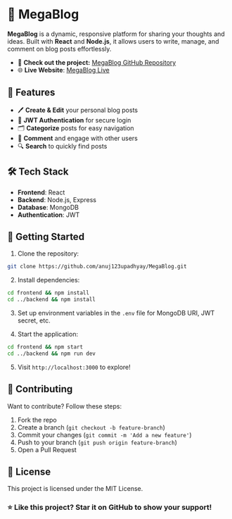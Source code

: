 # 📝 MegaBlog

**MegaBlog** is a dynamic, responsive platform for sharing your thoughts and ideas. Built with **React** and **Node.js**, it allows users to write, manage, and comment on blog posts effortlessly.

- 🔗 **Check out the project:** [MegaBlog GitHub Repository](https://github.com/anuj123upadhyay/MegaBlog)
- 🌐 **Live Website**: [MegaBlog Live](mega-blog-8587.vercel.app/)

## 🌟 Features

- 🖊️ **Create & Edit** your personal blog posts
- 🔑 **JWT Authentication** for secure login
- 🗂️ **Categorize** posts for easy navigation
- 💬 **Comment** and engage with other users
- 🔍 **Search** to quickly find posts

## 🛠️ Tech Stack

- **Frontend**: React
- **Backend**: Node.js, Express
- **Database**: MongoDB
- **Authentication**: JWT

## 🚀 Getting Started

1. Clone the repository:
```bash
git clone https://github.com/anuj123upadhyay/MegaBlog.git
```

2. Install dependencies:

```bash
cd frontend && npm install
cd ../backend && npm install
```

3. Set up environment variables in the `.env` file for MongoDB URI, JWT secret, etc.

4. Start the application:

```bash
cd frontend && npm start
cd ../backend && npm run dev
```

5. Visit `http://localhost:3000` to explore!

## 🤝 Contributing
Want to contribute? Follow these steps:

1. Fork the repo
2. Create a branch (`git checkout -b feature-branch`)
3. Commit your changes (`git commit -m 'Add a new feature'`)
4. Push to your branch (`git push origin feature-branch`)
5. Open a Pull Request

## 📜 License
This project is licensed under the MIT License.

### ⭐ Like this project? Star it on GitHub to show your support!
